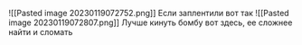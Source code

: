 ![[Pasted image 20230119072752.png]]
Если заплентили вот так
![[Pasted image 20230119072807.png]]
Лучше кинуть бомбу вот здесь, ее сложнее найти и сломать
